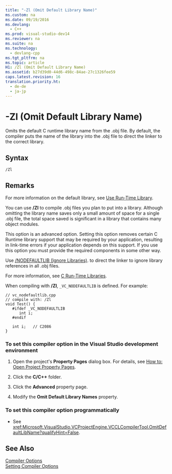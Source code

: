 ```yaml
---
title: "-Zl (Omit Default Library Name)"
ms.custom: na
ms.date: 09/19/2016
ms.devlang: 
  - C++
ms.prod: visual-studio-dev14
ms.reviewer: na
ms.suite: na
ms.technology: 
  - devlang-cpp
ms.tgt_pltfrm: na
ms.topic: article
H1: /Zl (Omit Default Library Name)
ms.assetid: b27d39d0-44d6-498c-84ae-27c1326fee59
caps.latest.revision: 16
translation.priority.ht: 
  - de-de
  - ja-jp
---
```

# -Zl (Omit Default Library Name)
Omits the default C runtime library name from the .obj file. By default, the compiler puts the name of the library into the .obj file to direct the linker to the correct library.  
  
## Syntax  
  
```  
/Zl  
```  
  
## Remarks  
 For more information on the default library, see [Use Run-Time Library](../Topic/-MD,%20-MT,%20-LD%20\(Use%20Run-Time%20Library\).md).  
  
 You can use **/Zl** to compile .obj files you plan to put into a library. Although omitting the library name saves only a small amount of space for a single .obj file, the total space saved is significant in a library that contains many object modules.  
  
 This option is an advanced option. Setting this option removes certain C Runtime library support that may be required by your application, resulting in link-time errors if your application depends on this support. If you use this option you must provide the required components in some other way.  
  
 Use [/NODEFAULTLIB (Ignore Libraries)](../vs140/-NODEFAULTLIB--Ignore-Libraries-.md). to direct the linker to ignore library references in all .obj files.  
  
 For more information, see [C Run-Time Libraries](../vs140/CRT-Library-Features.md).  
  
 When compiling with **/Zl**, `_VC_NODEFAULTLIB` is defined.  For example:  
  
```  
// vc_nodefaultlib.cpp  
// compile with: /Zl  
void Test() {  
   #ifdef _VC_NODEFAULTLIB  
      int i;  
   #endif  
  
   int i;   // C2086  
}  
```  
  
### To set this compiler option in the Visual Studio development environment  
  
1.  Open the project's **Property Pages** dialog box. For details, see [How to: Open Project Property Pages](../vs140/How-to--Open-Project-Property-Pages.md).  
  
2.  Click the **C/C++** folder.  
  
3.  Click the **Advanced** property page.  
  
4.  Modify the **Omit Default Library Names** property.  
  
### To set this compiler option programmatically  
  
-   See <xref:Microsoft.VisualStudio.VCProjectEngine.VCCLCompilerTool.OmitDefaultLibName?qualifyHint=False>.  
  
## See Also  
 [Compiler Options](../vs140/Compiler-Options.md)   
 [Setting Compiler Options](../vs140/Setting-Compiler-Options.md)